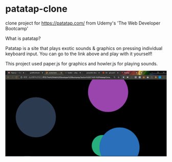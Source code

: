 # patatap-clone

clone project for https://patatap.com/ from Udemy's 'The Web Developer Bootcamp'

What is patatap? 

Patatap is a site that plays exotic sounds & graphics on pressing individual keyboard input.
You can go to the link above and play with it yourself!

This project used paper.js for graphics and howler.js for playing sounds.

![demo](resources/images/demo.png)
